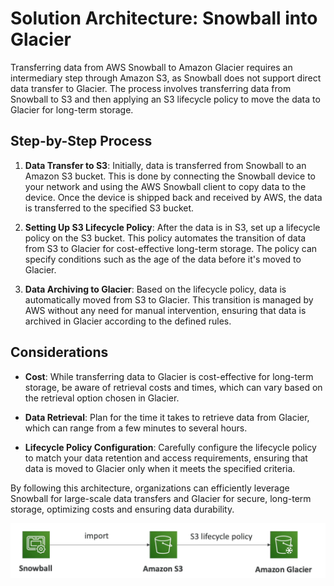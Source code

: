 # Solution Architecture: Snowball into Glacier

Transferring data from AWS Snowball to Amazon Glacier requires an intermediary step through Amazon S3, as Snowball does not support direct data transfer to Glacier. The process involves transferring data from Snowball to S3 and then applying an S3 lifecycle policy to move the data to Glacier for long-term storage.

## Step-by-Step Process

1. **Data Transfer to S3**: Initially, data is transferred from Snowball to an Amazon S3 bucket. This is done by connecting the Snowball device to your network and using the AWS Snowball client to copy data to the device. Once the device is shipped back and received by AWS, the data is transferred to the specified S3 bucket.

2. **Setting Up S3 Lifecycle Policy**: After the data is in S3, set up a lifecycle policy on the S3 bucket. This policy automates the transition of data from S3 to Glacier for cost-effective long-term storage. The policy can specify conditions such as the age of the data before it's moved to Glacier.

3. **Data Archiving to Glacier**: Based on the lifecycle policy, data is automatically moved from S3 to Glacier. This transition is managed by AWS without any need for manual intervention, ensuring that data is archived in Glacier according to the defined rules.

## Considerations

- **Cost**: While transferring data to Glacier is cost-effective for long-term storage, be aware of retrieval costs and times, which can vary based on the retrieval option chosen in Glacier.

- **Data Retrieval**: Plan for the time it takes to retrieve data from Glacier, which can range from a few minutes to several hours.

- **Lifecycle Policy Configuration**: Carefully configure the lifecycle policy to match your data retention and access requirements, ensuring that data is moved to Glacier only when it meets the specified criteria.

By following this architecture, organizations can efficiently leverage Snowball for large-scale data transfers and Glacier for secure, long-term storage, optimizing costs and ensuring data durability.

![Snowball into Glacier](../resources/images/snowball-into-glacier.png) 
